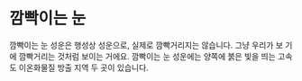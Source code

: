 # 깜빡이는 눈

깜빡이는 눈 성운은 행성상 성운으로, 실제로 깜빡거리지는 않습니다. 그냥 우리가 보
기에 깜빡거리는 것처럼 보이는 거에요. 깜빡이는 눈 성운에는 양쪽에 붉은 빛을 띄는
고속도 이온화물질 방출 지역 두 곳이 있습니다.
